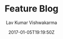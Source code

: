 ---
title: "Feature Blog"
github: https://github.com/lavkumarv/feature-blog-jekyll
demo: https://lavkumarv.github.io/
author: Lav Kumar Vishwakarma

ssg:
  - Jekyll
cms:
  - No Cms
date: 2017-01-05T19:19:50Z
github_branch: master
description: "Feature Blog is a minimalist, beautiful, responsive theme for Jekyll. Demo: "
stale: true
---